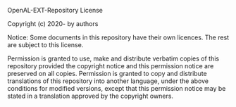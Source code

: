 OpenAL-EXT-Repository License

Copyright (c) 2020- by authors

Notice: Some documents in this repository have their own licences. The rest are subject
to this license.

Permission is granted to use, make and distribute verbatim copies of this repository provided the
copyright notice and this permission notice are preserved on all copies.
Permission is granted to copy and distribute translations of this repository into another
language, under the above conditions for modified versions, except that this permission
notice may be stated in a translation approved by the copyright owners.
